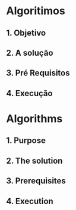 # Algoritimos

## 1. Objetivo

## 2. A solução

## 3. Pré Requisitos

## 4. Execução


# Algorithms


## 1. Purpose

## 2. The solution

## 3. Prerequisites

## 4. Execution
